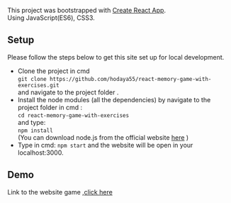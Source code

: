 This project was bootstrapped with [Create React App](https://github.com/facebookincubator/create-react-app).
</br>
Using JavaScript(ES6), CSS3. 

## Setup
Please follow the steps below to get this site set up for local development.

- Clone the project in cmd<br>
 ```git clone https://github.com/hodaya55/react-memory-game-with-exercises.git``` </br>
  and navigate to the project folder .
- Install the node modules (all the dependencies) by navigate to the project folder in cmd : </br>
  ```cd react-memory-game-with-exercises``` </br>
   and type: </br>
  ```npm install```
  </br>
(You can download node.js from the official website [here](https://nodejs.org/en/download/) )
- Type in cmd: ``npm start`` and the website will be open in your localhost:3000.

## Demo
Link to the website game ,[click here](https://memo-math.herokuapp.com/)
